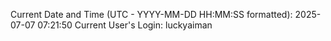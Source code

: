 Current Date and Time (UTC - YYYY-MM-DD HH:MM:SS formatted): 2025-07-07 07:21:50
Current User's Login: luckyaiman

